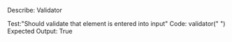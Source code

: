 Describe: Validator

Test:"Should validate that element is entered into input"
Code: validator(" ")
Expected Output: True
